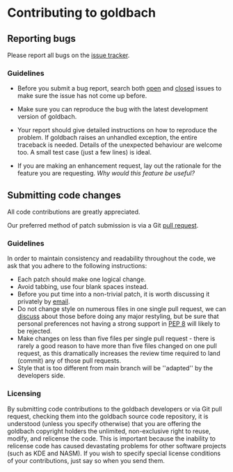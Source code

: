 # Contributing to goldbach

## Reporting bugs

Please report all bugs on the [issue tracker](https://github.com/epsylon/goldbach/issues).

### Guidelines

* Before you submit a bug report, search both [open](https://github.com/epsylon/goldbach/issues?q=is%3Aopen+is%3Aissue) and [closed](https://github.com/epsylon/goldbach/issues?q=is%3Aissue+is%3Aclosed) issues to make sure the issue has not come up before. 

* Make sure you can reproduce the bug with the latest development version of goldbach.

* Your report should give detailed instructions on how to reproduce the problem. If goldbach raises an unhandled exception, the entire traceback is needed. Details of the unexpected behaviour are welcome too. A small test case (just a few lines) is ideal.

* If you are making an enhancement request, lay out the rationale for the feature you are requesting. *Why would this feature be useful?*

## Submitting code changes

All code contributions are greatly appreciated.

Our preferred method of patch submission is via a Git [pull request](https://help.github.com/articles/using-pull-requests).

### Guidelines

In order to maintain consistency and readability throughout the code, we ask that you adhere to the following instructions:

* Each patch should make one logical change.
* Avoid tabbing, use four blank spaces instead.
* Before you put time into a non-trivial patch, it is worth discussing it privately by [email](mailto:epsylon@riseup.net).
* Do not change style on numerous files in one single pull request, we can [discuss](mailto:epsylon@riseup.net) about those before doing any major restyling, but be sure that personal preferences not having a strong support in [PEP 8](http://www.python.org/dev/peps/pep-0008/) will likely to be rejected.
* Make changes on less than five files per single pull request - there is rarely a good reason to have more than five files changed on one pull request, as this dramatically increases the review time required to land (commit) any of those pull requests.
* Style that is too different from main branch will be ''adapted'' by the developers side.

### Licensing

By submitting code contributions to the goldbach developers or via Git pull request, checking them into the goldbach source code repository, it is understood (unless you specify otherwise) that you are offering the goldbach copyright holders the unlimited, non-exclusive right to reuse, modify, and relicense the code. This is important because the inability to relicense code has caused devastating problems for other software projects (such as KDE and NASM). If you wish to specify special license conditions of your contributions, just say so when you send them.
